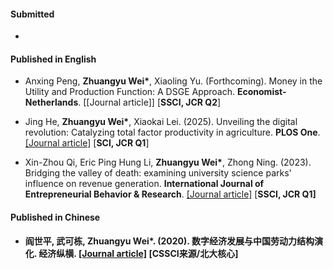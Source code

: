 #### Submitted

- 

#### Published in English
- Anxing Peng, <strong>Zhuangyu Wei*</strong>, Xiaoling Yu. (Forthcoming). Money in the Utility and Production Function: A DSGE Approach. <strong>Economist-Netherlands</strong>. [[Journal article]] [<strong>SSCI, JCR Q2</strong>]

- Jing He, <strong>Zhuangyu Wei*</strong>, Xiaokai Lei. (2025). Unveiling the digital revolution: Catalyzing total factor productivity in agriculture. <strong>PLOS One</strong>. [[Journal article]](https://doi.org/10.1371/journal.pone.0318333) [<strong>SCI, JCR Q1</strong>]

- Xin-Zhou Qi, Eric Ping Hung Li, <strong>Zhuangyu Wei*</strong>, Zhong Ning. (2023). Bridging the valley of death: examining university science parks' influence on revenue generation. <strong>International Journal of Entrepreneurial Behavior & Research</strong>. [[Journal article]](https://doi.org/10.1108/IJEBR-05-2023-0475) [<strong>SSCI, JCR Q1<strong>]

#### Published in Chinese
- 阎世平, 武可栋, <strong>Zhuangyu Wei*</strong>. (2020). 数字经济发展与中国劳动力结构演化. <strong>经济纵横</strong>. [[Journal article]](https://doi.org/10.16528/j.cnki.22-1054/f.202010096) [<strong>CSSCI来源/北大核心</strong>]





